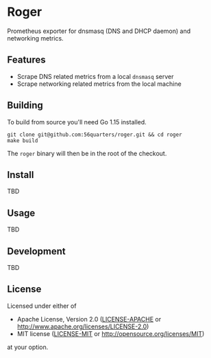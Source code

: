 # Roger

Prometheus exporter for dnsmasq (DNS and DHCP daemon) and networking metrics.

## Features

* Scrape DNS related metrics from a local `dnsmasq` server
* Scrape networking related metrics from the local machine

## Building

To build from source you'll need Go 1.15 installed.

```
git clone git@github.com:56quarters/roger.git && cd roger
make build
```

The `roger` binary will then be in the root of the checkout.

## Install

TBD

## Usage

TBD

## Development

TBD

## License

Licensed under either of
* Apache License, Version 2.0 ([LICENSE-APACHE](LICENSE-APACHE) or http://www.apache.org/licenses/LICENSE-2.0)
* MIT license ([LICENSE-MIT](LICENSE-MIT) or http://opensource.org/licenses/MIT)

at your option.
